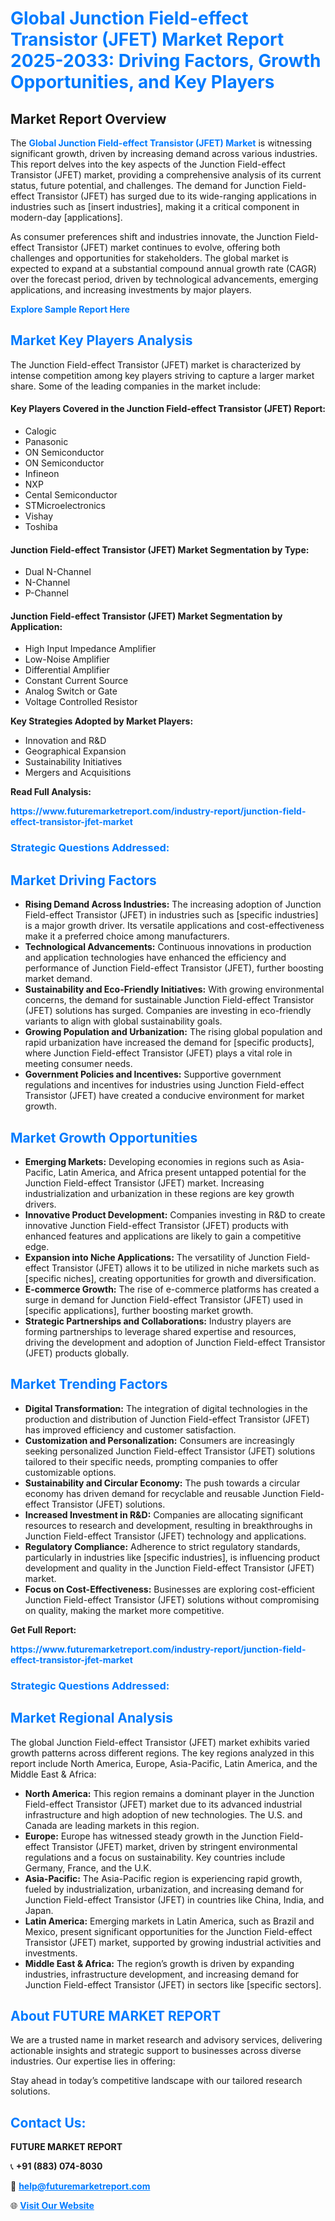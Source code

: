 <h1 style="color: #007BFF;">Global Junction Field-effect Transistor (JFET) Market Report 2025-2033: Driving Factors, Growth Opportunities, and Key Players</h1>

<section id="overview">
<h2>Market Report Overview</h2>
<p>The <a href="https://www.futuremarketreport.com/industry-report/junction-field-effect-transistor-jfet-market" style="color: #007BFF; text-decoration: none;"><strong>Global Junction Field-effect Transistor (JFET) Market</strong></a> is witnessing significant growth, driven by increasing demand across various industries. This report delves into the key aspects of the Junction Field-effect Transistor (JFET) market, providing a comprehensive analysis of its current status, future potential, and challenges. The demand for Junction Field-effect Transistor (JFET) has surged due to its wide-ranging applications in industries such as [insert industries], making it a critical component in modern-day [applications].</p>
<p>As consumer preferences shift and industries innovate, the Junction Field-effect Transistor (JFET) market continues to evolve, offering both challenges and opportunities for stakeholders. The global market is expected to expand at a substantial compound annual growth rate (CAGR) over the forecast period, driven by technological advancements, emerging applications, and increasing investments by major players.</p>
</section>

<section id="overview">
<p><a href="https://www.futuremarketreport.com/request-sample/reportId=76589" style="color: #007BFF; text-decoration: none;"><strong>Explore Sample Report Here</strong></a></p>
</section>

<section id="key-players">
<h2 style="color: #007BFF;">Market Key Players Analysis</h2>
<p>The Junction Field-effect Transistor (JFET) market is characterized by intense competition among key players striving to capture a larger market share. Some of the leading companies in the market include:</p>
<h4>Key Players Covered in the Junction Field-effect Transistor (JFET) Report:</h4>
<ul><li>Calogic</li><li>Panasonic</li><li>ON Semiconductor</li><li>ON Semiconductor</li><li>Infineon</li><li>NXP</li><li>Cental Semiconductor</li><li>STMicroelectronics</li><li>Vishay</li><li>Toshiba</li></ul>
<h4>Junction Field-effect Transistor (JFET) Market Segmentation by Type:</h4>
<ul><li>Dual N-Channel</li><li>N-Channel</li><li>P-Channel</li></ul>

<h4>Junction Field-effect Transistor (JFET) Market Segmentation by Application:</h4>
<ul><li>High Input Impedance Amplifier</li><li>Low-Noise Amplifier</li><li>Differential Amplifier</li><li>Constant Current Source</li><li>Analog Switch or Gate</li><li>Voltage Controlled Resistor</li></ul>
<p><strong>Key Strategies Adopted by Market Players:</strong></p>
<ul>
<li>Innovation and R&D</li>
<li>Geographical Expansion</li>
<li>Sustainability Initiatives</li>
<li>Mergers and Acquisitions</li>
</ul>
</section>

<section>
<p><strong>Read Full Analysis: </strong></p><a href="https://www.futuremarketreport.com/industry-report/junction-field-effect-transistor-jfet-market" style="color: #007BFF; text-decoration: none;"><strong>https://www.futuremarketreport.com/industry-report/junction-field-effect-transistor-jfet-market</strong></a>
<h3 style="color: #007BFF;">Strategic Questions Addressed:</h3>
</section>

<section id="driving-factors">
<h2 style="color: #007BFF;">Market Driving Factors</h2>
<ul>
<li><strong>Rising Demand Across Industries:</strong> The increasing adoption of Junction Field-effect Transistor (JFET) in industries such as [specific industries] is a major growth driver. Its versatile applications and cost-effectiveness make it a preferred choice among manufacturers.</li>
<li><strong>Technological Advancements:</strong> Continuous innovations in production and application technologies have enhanced the efficiency and performance of Junction Field-effect Transistor (JFET), further boosting market demand.</li>
<li><strong>Sustainability and Eco-Friendly Initiatives:</strong> With growing environmental concerns, the demand for sustainable Junction Field-effect Transistor (JFET) solutions has surged. Companies are investing in eco-friendly variants to align with global sustainability goals.</li>
<li><strong>Growing Population and Urbanization:</strong> The rising global population and rapid urbanization have increased the demand for [specific products], where Junction Field-effect Transistor (JFET) plays a vital role in meeting consumer needs.</li>
<li><strong>Government Policies and Incentives:</strong> Supportive government regulations and incentives for industries using Junction Field-effect Transistor (JFET) have created a conducive environment for market growth.</li>
</ul>
</section>

<section id="growth-opportunities">
<h2 style="color: #007BFF;">Market Growth Opportunities</h2>
<ul>
<li><strong>Emerging Markets:</strong> Developing economies in regions such as Asia-Pacific, Latin America, and Africa present untapped potential for the Junction Field-effect Transistor (JFET) market. Increasing industrialization and urbanization in these regions are key growth drivers.</li>
<li><strong>Innovative Product Development:</strong> Companies investing in R&D to create innovative Junction Field-effect Transistor (JFET) products with enhanced features and applications are likely to gain a competitive edge.</li>
<li><strong>Expansion into Niche Applications:</strong> The versatility of Junction Field-effect Transistor (JFET) allows it to be utilized in niche markets such as [specific niches], creating opportunities for growth and diversification.</li>
<li><strong>E-commerce Growth:</strong> The rise of e-commerce platforms has created a surge in demand for Junction Field-effect Transistor (JFET) used in [specific applications], further boosting market growth.</li>
<li><strong>Strategic Partnerships and Collaborations:</strong> Industry players are forming partnerships to leverage shared expertise and resources, driving the development and adoption of Junction Field-effect Transistor (JFET) products globally.</li>
</ul>
</section>

<section id="trending-factors">
<h2 style="color: #007BFF;">Market Trending Factors</h2>
<ul>
<li><strong>Digital Transformation:</strong> The integration of digital technologies in the production and distribution of Junction Field-effect Transistor (JFET) has improved efficiency and customer satisfaction.</li>
<li><strong>Customization and Personalization:</strong> Consumers are increasingly seeking personalized Junction Field-effect Transistor (JFET) solutions tailored to their specific needs, prompting companies to offer customizable options.</li>
<li><strong>Sustainability and Circular Economy:</strong> The push towards a circular economy has driven demand for recyclable and reusable Junction Field-effect Transistor (JFET) solutions.</li>
<li><strong>Increased Investment in R&D:</strong> Companies are allocating significant resources to research and development, resulting in breakthroughs in Junction Field-effect Transistor (JFET) technology and applications.</li>
<li><strong>Regulatory Compliance:</strong> Adherence to strict regulatory standards, particularly in industries like [specific industries], is influencing product development and quality in the Junction Field-effect Transistor (JFET) market.</li>
<li><strong>Focus on Cost-Effectiveness:</strong> Businesses are exploring cost-efficient Junction Field-effect Transistor (JFET) solutions without compromising on quality, making the market more competitive.</li>
</ul>
</section>

<section>
<p><strong>Get Full Report: </strong></p><a href="https://www.futuremarketreport.com/industry-report/junction-field-effect-transistor-jfet-market" style="color: #007BFF; text-decoration: none;"><strong>https://www.futuremarketreport.com/industry-report/junction-field-effect-transistor-jfet-market</strong></a>
<h3 style="color: #007BFF;">Strategic Questions Addressed:</h3>
</section>


<section id="regional-analysis">
<h2 style="color: #007BFF;">Market Regional Analysis</h2>
<p>The global Junction Field-effect Transistor (JFET) market exhibits varied growth patterns across different regions. The key regions analyzed in this report include North America, Europe, Asia-Pacific, Latin America, and the Middle East & Africa:</p>
<ul>
<li><strong>North America:</strong> This region remains a dominant player in the Junction Field-effect Transistor (JFET) market due to its advanced industrial infrastructure and high adoption of new technologies. The U.S. and Canada are leading markets in this region.</li>
<li><strong>Europe:</strong> Europe has witnessed steady growth in the Junction Field-effect Transistor (JFET) market, driven by stringent environmental regulations and a focus on sustainability. Key countries include Germany, France, and the U.K.</li>
<li><strong>Asia-Pacific:</strong> The Asia-Pacific region is experiencing rapid growth, fueled by industrialization, urbanization, and increasing demand for Junction Field-effect Transistor (JFET) in countries like China, India, and Japan.</li>
<li><strong>Latin America:</strong> Emerging markets in Latin America, such as Brazil and Mexico, present significant opportunities for the Junction Field-effect Transistor (JFET) market, supported by growing industrial activities and investments.</li>
<li><strong>Middle East & Africa:</strong> The region’s growth is driven by expanding industries, infrastructure development, and increasing demand for Junction Field-effect Transistor (JFET) in sectors like [specific sectors].</li>
</ul>
</section>

<footer>
<h2 style="color: #007BFF;">About FUTURE MARKET REPORT</h2>
<p>We are a trusted name in market research and advisory services, delivering actionable insights and strategic support to businesses across diverse industries. Our expertise lies in offering:</p>

<p>Stay ahead in today’s competitive landscape with our tailored research solutions.</p>

<h2 style="color: #007BFF;">Contact Us:</h2>
<p><strong>FUTURE MARKET REPORT</strong></p>
<p>📞 <strong>+91 (883) 074-8030</strong></p>
<p>📧 <strong><a href="mailto:help@futuremarketreport.com" style="color: #007BFF;">help@futuremarketreport.com</a></strong></p>
<p>🌐 <strong><a href="https://www.futuremarketreport.com/" style="color: #007BFF;">Visit Our Website</a></strong></p>
</footer>